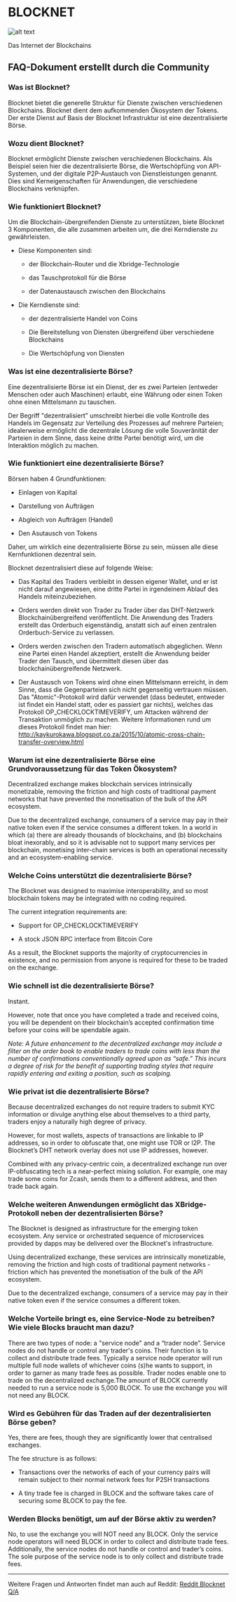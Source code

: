 # BLOCKNET

![alt text](https://github.com/BlocknetDX/blocknet-docs/blob/master/pictures/block.PNG "Logo Title Text 1")

Das Internet der Blockchains


## FAQ-Dokument erstellt durch die Community


### Was ist Blocknet?
Blocknet bietet die generelle Struktur für Dienste zwischen verschiedenen Blockchains. Blocknet dient dem aufkommenden Ökosystem der Tokens. Der erste Dienst auf Basis der Blocknet Infrastruktur ist eine dezentralisierte Börse.


### Wozu dient Blocknet?
Blocknet ermöglicht Dienste zwischen verschiedenen Blockchains. Als Beispiel seien hier die dezentralisierte Börse, die Wertschöpfüng von API-Systemen, und der digitale P2P-Austauch von Dienstleistungen genannt. Dies sind Kerneigenschaften für Anwendungen, die verschiedene Blockchains verknüpfen.


### Wie funktioniert Blocknet?
Um die Blockchain-übergreifenden Dienste zu unterstützen, biete Blocknet 3 Komponenten, die alle zusammen arbeiten um, die drei Kerndienste zu gewährleisten.

* Diese Komponenten sind:

  * der Blockchain-Router und die Xbridge-Technologie

  * das Tauschprotokoll für die Börse

  * der Datenaustausch zwischen den Blockchains

* Die Kerndienste sind:

  * der dezentralisierte Handel von Coins

  * Die Bereitstellung von Diensten übergreifend über verschiedene Blockchains

  * Die Wertschöpfung von Diensten
  
  
### Was ist eine dezentralisierte Börse?
Eine dezentralisierte Börse ist ein Dienst, der es zwei Parteien (entweder Menschen oder auch Maschinen) erlaubt, eine Währung oder einen Token ohne einen Mittelsmann zu tauschen. 

Der Begriff "dezentralisiert" umschreibt hierbei die volle Kontrolle des Handels im Gegensatz zur Verteilung des Prozesses auf mehrere Parteien; idealerweise ermöglicht die dezentrale Lösung die volle Souveränität der Parteien in dem Sinne, dass keine dritte Partei benötigt wird, um die Interaktion möglich zu machen.


### Wie funktioniert eine dezentralisierte Börse?
Börsen haben 4 Grundfunktionen:

  * Einlagen von Kapital

  * Darstellung von Aufträgen

  * Abgleich von Aufträgen (Handel)

  * Den Asutausch von Tokens

Daher, um wirklich eine dezentralisierte Börse zu sein, müssen alle diese Kernfunktionen dezentral sein.

Blocknet dezentralisiert diese auf folgende Weise:

* Das Kapital des Traders verbleibt in dessen eigener Wallet, und er ist nicht darauf angewiesen, eine dritte Partei in irgendeinem Ablauf des Handels miteinzubeziehen.

* Orders werden direkt von Trader zu Trader über das DHT-Netzwerk Blockchainübergreifend veröffentlicht. Die Anwendung des Traders erstellt das Orderbuch eigenständig, anstatt sich auf einen zentralen Orderbuch-Service zu verlassen.

* Orders werden zwischen den Tradern automatisch abgeglichen. Wenn eine Partei einen Handel akzeptiert, erstellt die Anwendung beider Trader den Tausch, und übermittelt diesen über das blockchainübergreifende Netzwerk.

* Der Austausch von Tokens wird ohne einen Mittelsmann erreicht, in dem Sinne, dass die Gegenparteien sich nicht gegenseitig vertrauen müssen. Das "Atomic"-Protokoll wird dafür verwendet (dass bedeutet, entweder ist findet ein Handel statt, oder es passiert gar nichts), welches  das Protokoll OP_CHECKLOCKTIMEVERIFY, um Attacken während der Transaktion unmöglich zu machen. Weitere Informationen rund um dieses Protokoll findet man hier: http://kaykurokawa.blogspot.co.za/2015/10/atomic-cross-chain-transfer-overview.html


### Warum ist eine dezentralisierte Börse eine Grundvoraussetzung für das Token Ökosystem?
Decentralized exchange makes blockchain services intrinsically monetizable, removing the friction and high costs of traditional payment networks that have prevented the monetisation of the bulk of the API ecosystem.

Due to the decentralized exchange, consumers of a service may pay in their native token even if the service consumes a different token. In a world in which (a) there are already thousands of blockchains, and (b) blockchains bloat inexorably, and so it is advisable not to support many services per blockchain, monetising inter-chain services is both an operational necessity and an ecosystem-enabling service.


### Welche Coins unterstützt die dezentralisierte Börse?
The Blocknet was designed to maximise interoperability, and so most blockchain tokens may be integrated with no coding required.

The current integration requirements are:

* Support for OP_CHECKLOCKTIMEVERIFY

* A stock JSON RPC interface from Bitcoin Core

As a result, the Blocknet supports the majority of cryptocurrencies in existence, and no permission from anyone is required for these to be traded on the exchange.


### Wie schnell ist die dezentralisierte Börse?
Instant.

However, note that once you have completed a trade and received coins, you will be dependent on their blockchain’s accepted confirmation time before your coins will be spendable again.

*Note: A future enhancement to the decentralized exchange may include a filter on the order book to enable traders to trade coins with less than the number of confirmations conventionally agreed upon as “safe.” This incurs a degree of risk for the benefit of supporting trading styles that require rapidly entering and exiting a position, such as scalping.*


### Wie privat ist die dezentralisierte Börse?
Because decentralized exchanges do not require traders to submit KYC information or divulge anything else about themselves to a third party, traders enjoy a naturally high degree of privacy.

However, for most wallets, aspects of transactions are linkable to IP addresses, so in order to obfuscate that, one might use TOR or I2P. The Blocknet’s DHT network overlay does not use IP addresses, however.

Combined with any privacy-centric coin, a decentralized exchange run over IP-obfuscating tech is a near-perfect mixing solution. For example, one may trade some coins for Zcash, sends them to a different address, and then trade back again.

### Welche weiteren Anwendungen ermöglicht das XBridge-Protokoll neben der dezentralisierten Börse?
The Blocknet is designed as infrastructure for the emerging token ecosystem. Any service or orchestrated sequence of microservices provided by dapps may be delivered over the Blocknet's infrastructure.

Using decentralized exchange, these services are intrinsically monetizable, removing the friction and high costs of traditional payment networks - friction which has prevented the monetisation of the bulk of the API ecosystem.

Due to the decentralized exchange, consumers of a service may pay in their native token even if the service consumes a different token.
 
 
### Welche Vorteile bringt es, eine Service-Node zu betreiben? Wie viele Blocks braucht man dazu?
There are two types of node: a "service node" and a “trader node”. Service nodes do not handle or control any trader's coins. Their function is to collect and distribute trade fees. Typically a service node operator will run multiple full node wallets of whichever coins (s)he wants to support, in order to garner as many trade fees as possible. Trader nodes enable one to trade on the decentralized exchange.The amount of BLOCK currently needed to run a service node is 5,000 BLOCK. To use the exchange you will not need any BLOCK.
 
 
### Wird es Gebühren für das Traden auf der dezentralisierten Börse geben?
Yes, there are fees, though they are significantly lower that centralised exchanges.

The fee structure is as follows:
  * Transactions over the networks of each of your currency pairs will remain subject to their normal network fees for P2SH transactions

  * A tiny trade fee is charged in BLOCK and the software takes care of securing some BLOCK to pay the fee.


### Werden Blocks benötigt, um auf der Börse aktiv zu werden?
No, to use the exchange you will NOT need any BLOCK. Only the service node operators will need BLOCK in order to collect and distribute trade fees. Additionally, the service nodes do not handle or control and trader’s coins. The sole purpose of the service node is to only collect and distribute trade fees.

---
Weitere Fragen und Antworten findet man auch auf Reddit: [Reddit Blocknet Q/A](https://www.reddit.com/r/theblocknet/comments/676buj/ask_anything_about_blocknet_qa/)
